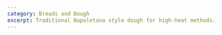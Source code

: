```yaml
---
category: Breads and Dough
excerpt: Traditional Napoletana style dough for high-heat methods.
---
```

